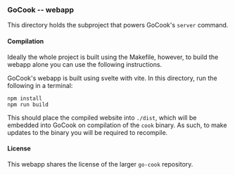 ### GoCook -- webapp
This directory holds the subproject that powers GoCook's `server` command.

#### Compilation
Ideally the whole project is built using the Makefile, however, to build the 
webapp alone you can use the following instructions.

GoCook's webapp is built using svelte with vite.
In this directory, run the following in a terminal:

```
npm install
npm run build
```

This should place the compiled website into `./dist`, which will be embedded
into GoCook on compilation of the `cook` binary. As such, to make updates to the
binary you will be required to recompile.

#### License
This webapp shares the license of the larger `go-cook` repository.

